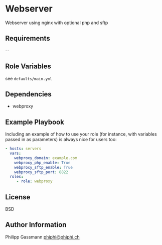 Webserver
=========

Webserver using nginx with optional php and sftp

Requirements
------------

--

Role Variables
--------------

see `defaults/main.yml`

Dependencies
------------

- webproxy

Example Playbook
----------------

Including an example of how to use your role (for instance, with variables passed in as parameters) is always nice for users too:

~~~yaml
- hosts: servers
  vars:
    webproxy_domain: example.com
    webproxy_php_enable: True
    webproxy_sftp_enable: True
    webproxy_sftp_port: 8822
  roles:
     - role: webproxy
~~~

License
-------

BSD

Author Information
------------------

Philipp Gassmann <phiphi@phiphi.ch>
